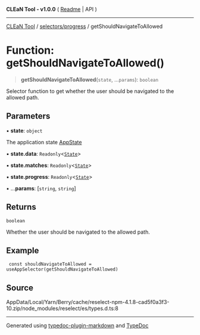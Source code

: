 **CLEaN Tool - v1.0.0** ( [Readme](../../../README.md) \| API )

***

[CLEaN Tool](../../../modules.md) / [selectors/progress](../README.md) / getShouldNavigateToAllowed

# Function: getShouldNavigateToAllowed()

> **getShouldNavigateToAllowed**(`state`, ...`params`): `boolean`

Selector function to get whether the user should be navigated to the allowed path.

## Parameters

▪ **state**: `object`

The application state [AppState](../../../app/store/type-aliases/AppState.md)

▪ **state.data**: `Readonly`\<[`State`](../../../reducers/data/interfaces/State.md)\>

▪ **state.matches**: `Readonly`\<[`State`](../private/interfaces/State.md)\>

▪ **state.progress**: `Readonly`\<[`State`](../private/interfaces/State.md)\>

▪ ...**params**: [`string`, `string`]

## Returns

`boolean`

Whether the user should be navigated to the allowed path.

## Example

```tsx
 const shouldNavigateToAllowed = useAppSelector(getShouldNavigateToAllowed)
```

## Source

AppData/Local/Yarn/Berry/cache/reselect-npm-4.1.8-cad5f0a3f3-10.zip/node\_modules/reselect/es/types.d.ts:8

***

Generated using [typedoc-plugin-markdown](https://www.npmjs.com/package/typedoc-plugin-markdown) and [TypeDoc](https://typedoc.org/)
